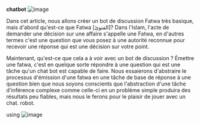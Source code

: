 **chatbot**
![image](https://user-images.githubusercontent.com/15971072/131759833-d20d9dc3-c372-4501-ba69-3e9105c21dc2.png)
 
 
 Dans cet article, nous allons créer un bot de discussion Fatwa très basique, mais d'abord qu'est-ce que Fatwa [الفتوئ]?
Dans l'Islam, l'acte de demander une décision sur une affaire s'appelle une Fatwa, en d'autres termes c'est une question que vous posez à une autorité reconnue pour recevoir une réponse qui est une décision sur votre point.

Maintenant, qu'est-ce que cela a à voir avec un bot de discussion ? Émettre une fatwa, c'est en quelque sorte répondre à une question qui est une tâche qu'un chat bot est capable de faire. Nous essaierons d'abstraire le processus d'émission d'une fatwa en une tâche de base de réponse à une question bien que nous soyons conscients que l'abstraction d'une tâche d'inférence complexe comme celle-ci en un problème simple produira des résultats peu fiables, mais nous le ferons pour le plaisir de jouer avec un chat. robot. 

using 
![image](https://user-images.githubusercontent.com/15971072/131760001-c5294c74-46f6-44d9-b951-e5ee3beb4e3c.png)


